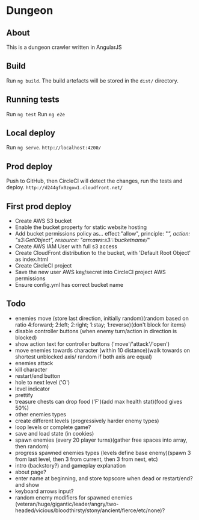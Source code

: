 # Dungeon

## About

This is a dungeon crawler written in AngularJS

## Build

Run `ng build`. The build artefacts will be stored in the `dist/` directory.

## Running tests

Run `ng test`
Run `ng e2e`

## Local deploy

Run `ng serve`. `http://localhost:4200/`

## Prod deploy

Push to GitHub, then CircleCI will detect the changes, run the tests and deploy. `http://d244gfx0zgow1.cloudfront.net/`

## First prod deploy

- Create AWS S3 bucket
- Enable the bucket property for static website hosting
- Add bucket permissions policy as... effect:"allow", principle: "*", action: "s3:GetObject", resource: "arn:aws:s3:::bucketname/*"
- Create AWS IAM User with full s3 access
- Create CloudFront distribution to the bucket, with 'Default Root Object' as index.html
- Create CircleCI project
- Save the new user AWS key/secret into CircleCI project AWS permissions
- Ensure config.yml has correct bucket name

## Todo
- enemies move (store last direction, initially random)(random based on ratio 4:forward; 2:left; 2:right; 1:stay; 1:reverse)(don't block for items)
- disable controller buttons (when enemy turn/action in direction is blocked)
- show action text for controller buttons ('move'/'attack'/'open')
- move enemies towards character (within 10 distance)(walk towards on shortest unblocked axis/ random if both axis are equal)
- enemies attack
- kill character
- restart/end button
- hole to next level ('O')
- level indicator
- prettify
- treasure chests can drop food ('F')(add max health stat)(food gives 50%)
- other enemies types
- create different levels (progressively harder enemy types)
- loop levels or complete game?
- save and load state (in cookies)
- spawn enemies (every 20 player turns)(gather free spaces into array, then random)
- progress spawned enemies types (levels define base enemy)(spawn 3 from last level, then 3 from current, then 3 from next, etc)
- intro (backstory?) and gameplay explanation 
- about page?
- enter name at beginning, and store topscore when dead or restart/end? and show
- keyboard arrows input?
- random enemy modifiers for spawned enemies (veteran/huge/gigantic/leader/angry/two-headed/vicious/bloodthirsty/stony/ancient/fierce/etc/none)?
